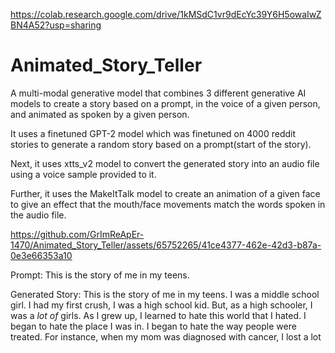 https://colab.research.google.com/drive/1kMSdC1vr9dEcYc39Y6H5owaIwZBN4A52?usp=sharing

# Animated_Story_Teller
A multi-modal generative model that combines 3 different generative AI models to create a story based on a prompt, in the voice of a given person, and animated as spoken by a given person.

It uses a finetuned GPT-2 model which was finetuned on 4000 reddit stories to generate a random story based on a prompt(start of the story).

Next, it uses xtts_v2 model to convert the generated story into an audio file using a voice sample provided to it.

Further, it uses the MakeItTalk model to create an animation of a given face to give an effect that the mouth/face movements match the words spoken in the audio file.


https://github.com/GrImReApEr-1470/Animated_Story_Teller/assets/65752265/41ce4377-462e-42d3-b87a-0e3e66353a10

Prompt: This is the story of me in my teens.

Generated Story: This is the story of me in my teens. I was a middle school girl. I had my first crush, I was a high school kid. But, as a high schooler, I was a *lot of* girls.  As I grew up, I learned to hate this world that I hated. I began to hate the place I was in. I began to hate the way people were treated. For instance, when my mom was diagnosed with cancer, I lost a lot
